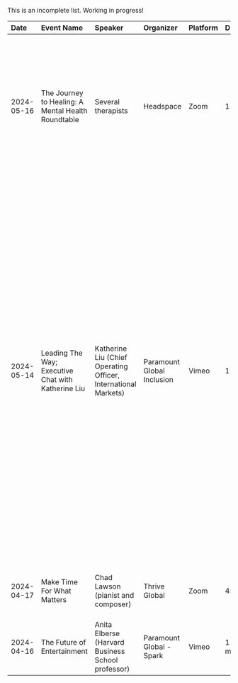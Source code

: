This is an incomplete list. Working in progress!

| Date       | Event Name                                         | Speaker                                                        | Organizer                  | Platform | Duration     | Key Topics                                        | Label          | Comment                                                                                                                                                                                                                                                                                                                                                                                                                   |
| :--------- | :------------------------------------------------- | :------------------------------------------------------------- | :------------------------- | :------- | :----------- | :------------------------------------------------ | :------------- | :------------------------------------------------------------------------------------------------------------------------------------------------------------------------------------------------------------------------------------------------------------------------------------------------------------------------------------------------------------------------------------------------------------------------ |
| 2024-05-16 | The Journey to Healing: A Mental Health Roundtable | Several therapists                                             | Headspace                  | Zoom     | 1 hour       | Mental health, therapist                          | Self-care      | 4-5 therapist shared their journey and advice on dealing with mental health struggles. It made us feel connected and not isolated or alone.                                                                                                                                                                                                                                                                               |
| 2024-05-14 | Leading The Way; Executive Chat with Katherine Liu | Katherine Liu (Chief Operating Officer, International Markets) | Paramount Global Inclusion | Vimeo    | 1 hour       | Life journey, leadership, and problem-solving     | Leadership     | Katherine has a lot of wisdom to share. She suggested us constantly think about problems like: What kind of life do I want to live? How do I spend my time? How do I spend my energy? How do I spend my money? What kind of values am I building my life plan upon? These questions really resonated with me because I also started thinking about them frequently several months ago and have benefited a lot from that. |
| 2024-04-17 | Make Time For What Matters                         | Chad Lawson (pianist and composer)                             | Thrive Global              | Zoom     | 45 mins      | Music, mindfulness, and prioritizing our passions | Self-care      | Peaceful and relaxing                                                                                                                                                                                                                                                                                                                                                                                                     |
| 2024-04-16 | The Future of Entertainment                        | Anita Elberse (Harvard Business School professor)              | Paramount Global - Spark   | Vimeo    | 1 hr 15 mins | Blockbuster, Superstars, Technology               | Media industry | Very informative, insightful, and inspiring                                                                                                                                                                                                                                                                                                                                                                               |
